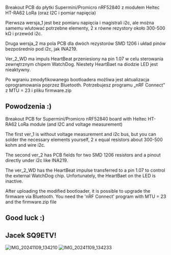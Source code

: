 Breakout PCB do płytki Supermini/Promicro nRF52840 z modułem Heltec HT-RA62 LoRa (oraz I2C i pomiar napięcia)

Pierwsza wersja_1 jest bez pomiaru napięcia i magistrali i2c, ale można samemu wlutować potrzebne elementy, 2 x równe rezystory około 300-500 kΩ i przewód i2c.

Druga wersja_2 ma pola PCB dla dwóch rezystorów SMD 1206 i układ pinów bezpośrednio pod i2c, jak INA219.

Ver_2_WD ma impuls HeartBeat przeniesiony na pin 1.07 w celu sterowania zewnętrznym chipem WatchDog.
Niestety HeartBaet na diodzie LED jest nieaktywny.

Po wgraniu zmodyfikowanego bootloadera możliwa jest aktualizacja oprogramowania poprzez Bluetooth.
Potrzebujesz programu „nRF Connect” z MTU = 23 i pliku firmware.zip

Powodzenia :)
-
Breakout PCB for Supermini/Promicro nRF52840 board with Heltec HT-RA62 LoRa module (and I2C and voltage measurement)

The first ver_1 is without voltage measurement and i2c bus, but you can solder the necessary elements yourself, 2 x equal resistors about 300-500 kohm and wire i2c.

The second ver_2 has PCB fields for two SMD 1206 resistors and a pinout directly under i2c like INA219.

The ver_2_WD has the HeartBeat impulse transferred to a pin 1.07 to control the external WatchDog chip.
Unfortunately, the HeartBaet on the LED is inactive.

After uploading the modified bootloader, it is possible to upgrade the firmware via Bluetooth.
You need the 'nRF Connect' program with MTU = 23 and the firmware.zip file

Good luck :)
-
Jacek SQ9ETV!
-
![IMG_20241109_134210](https://github.com/user-attachments/assets/9736826f-40d9-4fae-801a-4bcf4dfe69b7)
![IMG_20241109_134233](https://github.com/user-attachments/assets/51b732f3-c0c5-4e8d-bb65-0cf870212d62)

